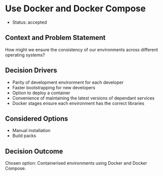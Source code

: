 # Use Docker and Docker Compose

* Status: accepted

## Context and Problem Statement

How might we ensure the consistency of our environments across different operating systems?

## Decision Drivers <!-- optional -->

* Parity of development environment for each developer
* Faster bootstrapping for new developers
* Option to deploy a container
* Convenience of maintaining the latest versions of dependant services
* Docker stages ensure each environment has the correct libraries

## Considered Options

* Manual installation
* Build packs

## Decision Outcome

Chosen option: Containerised environments using Docker and Docker Compose.
